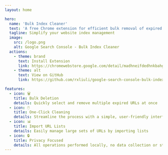 ```yaml
---
layout: home

hero:
  name: 'Bulk Index Cleaner'
  text: 'A free Chrome extension for efficient bulk removal of expired indexes from Google Search Console.'
  tagline: Simplify your website index management
  image:
    src: /logo.png
    alt: Google Search Console - Bulk Index Cleaner
  actions:
    - theme: brand
      text: Install Extension
      link: https://chromewebstore.google.com/detail/madhneifdedhnkbahgfabaecpfajpigi
    - theme: alt
      text: View on GitHub
      link: https://github.com/rxliuli/google-search-console-bulk-index-cleaner

features:
  - icon: 🗑️
    title: Bulk Deletion
    details: Quickly select and remove multiple expired URLs at once
  - icon: 🖱️
    title: One-Click Cleaning
    details: Streamline the process with a simple, user-friendly interface
  - icon: 📊
    title: Import URL Lists
    details: Easily manage large sets of URLs by importing lists
  - icon: 🔒
    title: Privacy Focused
    details: All operations performed locally, no data collection or storage
---
```



